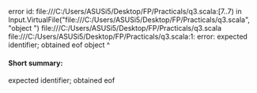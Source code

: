 error id: file:///C:/Users/ASUSi5/Desktop/FP/Practicals/q3.scala:[7..7) in Input.VirtualFile("file:///C:/Users/ASUSi5/Desktop/FP/Practicals/q3.scala", "object ")
file:///C:/Users/ASUSi5/Desktop/FP/Practicals/q3.scala
file:///C:/Users/ASUSi5/Desktop/FP/Practicals/q3.scala:1: error: expected identifier; obtained eof
object 
       ^
#### Short summary: 

expected identifier; obtained eof